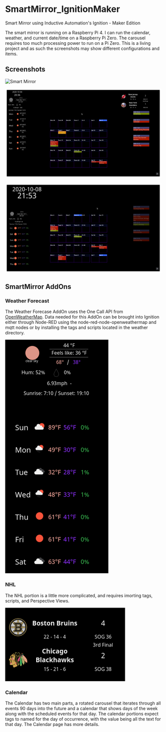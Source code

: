 # SmartMirror_IgnitionMaker
Smart Mirror using Inductive Automation's Ignition - Maker Edition

The smart mirror is running on a Raspberry Pi 4. I can run the calendar, weather, and current date/time on a Raspberry Pi Zero. The carousel requires too much processing power to run on a Pi Zero.
This is a living project and as such the screenshots may show different configurations and items.

## Screenshots
![Smart Mirror](/images/20201010_075746.jpg)

![Smart Mirror](/images/Screenshot_20201004_203613.png)

![Smart Mirror](/images/Screenshot_20201008_215252.png)

## SmartMirror AddOns
### Weather Forecast
The Weather Forecase AddOn uses the One Call API from [OpenWeatherMap](https://openweathermap.org). Data needed for this AddOn can be brought into Ignition either through Node-RED using the node-red-node-openweathermap and mqtt nodes or by installing the tags and scripts located in the weather directory.

![Weather](/images/WeatherAddOn_Screenshot.png)

### NHL
The NHL portion is a little more complicated, and requires imorting tags, scripts, and Perspective Views.

![NHL](/images/NHLAddOn_Screenshot.png)

### Calendar
The Calendar has two main parts, a rotated carousel that iterates through all events 90 days into the future and a calendar that shows days of the week along with the scheduled events for that day. The calendar portions expect tags to named for the day of occurrence, with the value being all the text for that day. The Calendar page has more details.
